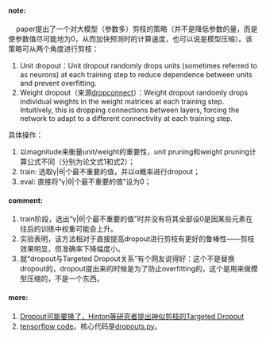 #### note:
&nbsp;&nbsp;&nbsp;&nbsp;paper提出了一个对大模型（参数多）剪枝的策略（并不是降低参数的量，而是使参数值尽可能地为0，从而加快预测时的计算速度，也可以说是模型压缩）。该策略可从两个角度进行剪枝：
  1. Unit dropout：Unit dropout randomly drops units (sometimes referred to as neurons) at each training step to reduce dependence between units and prevent overfitting.
  2. Weight dropout（来源[dropconnect](https://github.com/xwzhong/papernote/blob/master/regularization/Regularization%20of%20Neural%20Networks%20using%20DropConnect.md)）：Weight dropout randomly drops individual weights in the weight matrices at each training step. Intuitively, this is dropping connections between layers, forcing the network to adapt to a different connectivity at each training step.

具体操作：
  1. 以magnitude来衡量unit/weight的重要性，unit pruning和weight pruning计算公式不同（分别为论文式1和式2）；
  2. train: 选取γ|θ|个最不重要的值，并以α概率进行dropout；
  3. eval: 直接将“γ|θ|个最不重要的值”设为0；

#### comment:
  1. train阶段，选出“γ|θ|个最不重要的值”时并没有将其全部设0是因某些元素在往后的训练中权重可能会上升。
  2. 实验表明，该方法相对于直接提高dropout进行剪枝有更好的鲁棒性——剪枝效果明显，但准确率下降幅度小。
  3. 就“dropout与Targeted Dropout关系”有个网友说得好：这个不是替换dropout的，dropout提出来的时候是为了防止overfitting的，这个是用来做模型压缩的，不是一个东西。

#### more:
  1. [Dropout可能要换了，Hinton等研究者提出神似剪枝的Targeted Dropout](https://zhuanlan.zhihu.com/p/50796723)
  2. [tensorflow code](https://github.com/for-ai/TD)。核心代码是[dropouts.py](https://github.com/for-ai/TD/blob/master/models/utils/dropouts.py)。
